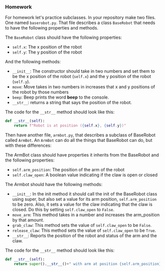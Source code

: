### Homework

For homework let's practice subclasses.  In your 
repository make two files. One named ```baserobot.py```. That file describes a class ```BaseRobot``` that needs to have 
the following properties and methods.

The ```BaseRobot``` class should have the following properties:

* ```self.x```: The x position of the robot
* ```self.y```: The y position of the robot

And the following methods:

* ```__init__```: The constructor should take in two numbers and set them to be the x position of the robot (```self.x```) and the y position of the robot (```self.y```). 
* ```move```: Move takes in two numbers in increases that x and y positions of the robot by those numbers
* ```beep```: Beep prints the word **beep** to the console.
* ```__str__```: returns a string that says the position of the robot.

The code for the ```__str__``` method should look like this:

```python
def __str__(self):
    return f"Robot is at position ({self.x}, {self.y})"
```

Then have another file, ```armbot.py```, that describes a subclass of BaseRobot called ```ArmBot```. An ```ArmBot```
can do all the things that BaseRobot can do, but with these differences:

The ArmBot class should have properties it inherits from the BaseRobot and the following properties:

* ```self.arm_position```: The position of the arm of the robot
* ```self.claw_open```: A boolean value indicating if the claw is open or closed

The Armbot should have the following methods:

* ```__init__```: In the init method it should call the init of the BaseRobot class using super, but also set a value for 
its arm position, ```self.arm_position``` to be zero. Also, it sets a value for the claw indicating that the claw is closed.
Do this by setting ```self.claw_open``` to ```False```.
* ```move_arm```: This method takes in a number and increases the arm_position by that amount.
* ```grab_claw```: This method sets the value of ```self.claw_open``` to be ```False```.
*  ```release_claw```: This method sets the value of ```self.claw_open``` to be ```True```.
* ```__str__```: Reports the position of the robot and status of the arm and the claw.

The code for the ```__str__``` method should look like this:

```python
def __str__(self):
    return super().__str__()+" with arm at position {self.arm_position} and claw {'open' if self.claw_open else 'closed'}"
```